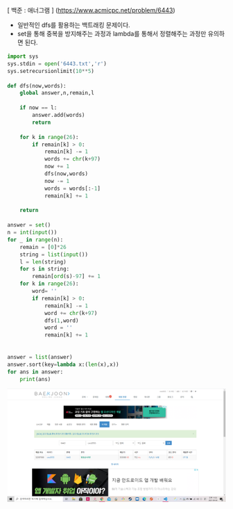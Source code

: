 [ 백준 : 애너그램 ] (https://www.acmicpc.net/problem/6443)



- 일반적인 dfs를 활용하는 백트래킹 문제이다.
- set을 통해 중복을 방지해주는 과정과 lambda를 통해서 정렬해주는 과정만 유의하면 된다.

```python
import sys
sys.stdin = open('6443.txt','r')
sys.setrecursionlimit(10**5)

def dfs(now,words):
    global answer,n,remain,l

    if now == l:
        answer.add(words)
        return

    for k in range(26):
        if remain[k] > 0:
            remain[k] -= 1
            words += chr(k+97)
            now += 1
            dfs(now,words)
            now -= 1
            words = words[:-1]
            remain[k] += 1

    return

answer = set()
n = int(input())
for _ in range(n):
    remain = [0]*26
    string = list(input())
    l = len(string)
    for s in string:
        remain[ord(s)-97] += 1
    for k in range(26):
        word= ''
        if remain[k] > 0:
            remain[k] -= 1
            word += chr(k+97)
            dfs(1,word)
            word = ''
            remain[k] += 1


answer = list(answer)
answer.sort(key=lambda x:(len(x),x))
for ans in answer:
    print(ans)
```

![20210904_235220](20210904_235220.png)